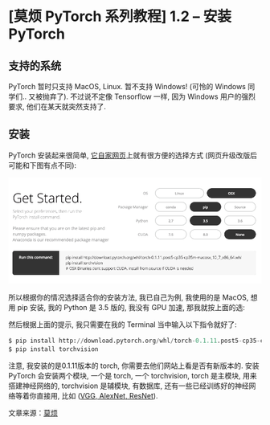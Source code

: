 # [莫烦 PyTorch 系列教程] 1.2 – 安装 PyTorch

## 支持的系统

PyTorch 暂时只支持 MacOS, Linux. 暂不支持 Windows! (可怜的 Windows 同学们.. 又被抛弃了). 不过说不定像 Tensorflow 一样, 因为 Windows 用户的强烈要求, 他们在某天就突然支持了.

## 安装

PyTorch 安装起来很简单, [它自家网页](https://www.pytorchtutorial.com/goto/http://pytorch.org/)上就有很方便的选择方式 (网页升级改版后可能和下图有点不同):

![](img/b708f231f544bd7bcefa1d55c82653dd.png)

所以根据你的情况选择适合你的安装方法, 我已自己为例, 我使用的是 MacOS, 想用 pip 安装, 我的 Python 是 3.5 版的, 我没有 GPU 加速, 那我就按上面的选:

然后根据上面的提示, 我只需要在我的 Terminal 当中输入以下指令就好了:

```py
$ pip install http://download.pytorch.org/whl/torch-0.1.11.post5-cp35-cp35m-macosx_10_7_x86_64.whl
$ pip install torchvision
```

注意, 我安装的是0.1.11版本的 torch, 你需要去他们网站上看是否有新版本的. 安装 PyTorch 会安装两个模块, 一个是 torch, 一个 torchvision, torch 是主模块, 用来搭建神经网络的, torchvision 是辅模块, 有数据库, 还有一些已经训练好的神经网络等着你直接用, 比如 ([VGG, AlexNet, ResNet](https://www.pytorchtutorial.com/goto/http://pytorch.org/docs/torchvision/models.html)).

文章来源：[莫烦](https://www.pytorchtutorial.com/goto/https://morvanzhou.github.io/)